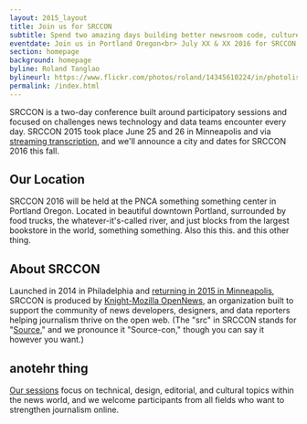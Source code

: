 ```yaml
---
layout: 2015_layout
title: Join us for SRCCON
subtitle: Spend two amazing days building better newsroom code, culture, and process—together.
eventdate: Join us in Portland Oregon<br> July XX & XX 2016 for SRCCON
section: homepage
background: homepage
byline: Roland Tanglao
bylineurl: https://www.flickr.com/photos/roland/14345610224/in/photolist-nRF18j-p5w6Dx-atirrB-4JiraL-hffjay-ebMNw2-s546gW-p5fAsx-iEr2K-6ZJ4nV-sJeCev-5Xk37W-e38Kk3-bSu8Fi-f7DSat-ahDPN3-dVCQEe-tJqaR9-fMScsJ-bZ9NpU-bYr36s-atm5oy-btKD5-atiran-aj5xNo-hffaJW-d4Bb3E-6opceo-fMzcXc-atm727-ebUL1e-vwiJoA-h4hoeh-bryhzc-8ppkY7-tyGWvQ-61fcGq-7hSgfa-sWXgoG-4MMGjY-dCb92X-bZh9y7-8Vxbr2-bYHPVN-skuEVF-8wdbup-bZCWso-aHzZri-aHzXpZ-aHzURc
permalink: /index.html
---
```


SRCCON is a two-day conference built around participatory sessions and focused on challenges news technology and data teams encounter every day. SRCCON 2015 took place June 25 and 26 in Minneapolis and via [streaming transcription](/transcription), and we'll announce a city and dates for SRCCON 2016 this fall.

<div class="pink">
<div class="innercontainer">
<h2>Our Location</h2>
<p>SRCCON 2016 will be held at the PNCA something something center in Portland Oregon. Located in beautiful downtown Portland, surrounded by food trucks, the whatever-it's-called river, and just blocks from the largest bookstore in the world, something something. Also this this. and this other thing. </p>
</div>
</div>

## About SRCCON

Launched in 2014 in Philadelphia and <a href="/logistics">returning in 2015 in Minneapolis</a>, SRCCON is produced by <a href="http://opennews.org">Knight-Mozilla OpenNews</a>, an organization built to support the community of news developers, designers, and data reporters helping journalism thrive on the open web. (The "src" in SRCCON stands for "<a href="http://source.opennews.org">Source</a>," and we pronounce it "Source-con," though you can say it however you want.)

<div class="pink">
<div class="innercontainer">

<h2>anotehr thing</h2>
 <p><a href="/sessions">Our sessions</a> focus on technical, design, editorial, and cultural topics within the news world, and we welcome participants from all fields who want to strengthen journalism online.

</div>
</div>
